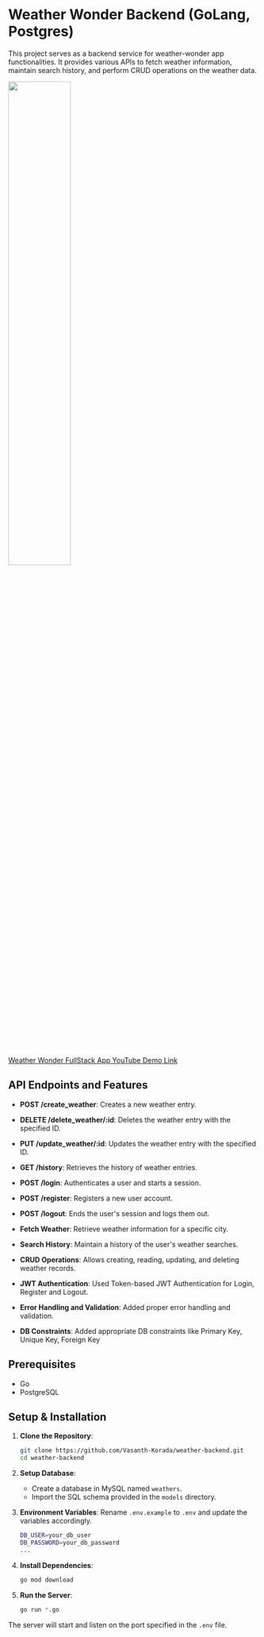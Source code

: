 # Weather Wonder Backend (GoLang, Postgres)

This project serves as a backend service for weather-wonder app functionalities. It provides various APIs to fetch weather information, maintain search history, and perform CRUD operations on the weather data.

<img width="50%" src="https://github.com/Vasanth-Korada/weather-app-frontend/assets/50695446/d5e774fa-38f1-4b7e-9cc5-e1ff1282a228">

[Weather Wonder FullStack App YouTube Demo Link](https://youtu.be/df1Wx9Bwt10)

## API Endpoints and Features

- **POST /create_weather**: Creates a new weather entry.
- **DELETE /delete_weather/:id**: Deletes the weather entry with the specified ID.
- **PUT /update_weather/:id**: Updates the weather entry with the specified ID.
- **GET /history**: Retrieves the history of weather entries.
- **POST /login**: Authenticates a user and starts a session.
- **POST /register**: Registers a new user account.
- **POST /logout**: Ends the user's session and logs them out.

- **Fetch Weather**: Retrieve weather information for a specific city.
- **Search History**: Maintain a history of the user's weather searches.
- **CRUD Operations**: Allows creating, reading, updating, and deleting weather records.
- **JWT Authentication**: Used Token-based JWT Authentication for Login, Register and Logout.
- **Error Handling and Validation**: Added proper error handling and validation.
- **DB Constraints**: Added appropriate DB constraints like Primary Key, Unique Key, Foreign Key

## Prerequisites

- Go 
- PostgreSQL

## Setup & Installation

1. **Clone the Repository**:
    ```bash
    git clone https://github.com/Vasanth-Korada/weather-backend.git
    cd weather-backend
    ```

2. **Setup Database**:
    - Create a database in MySQL named `weathers`.
    - Import the SQL schema provided in the `models` directory.

3. **Environment Variables**: 
    Rename `.env.example` to `.env` and update the variables accordingly.
    ```bash
    DB_USER=your_db_user
    DB_PASSWORD=your_db_password
    ...
    ```

4. **Install Dependencies**:
    ```bash
    go mod download
    ```

5. **Run the Server**:
    ```bash
    go run *.go
    ```

The server will start and listen on the port specified in the `.env` file.
